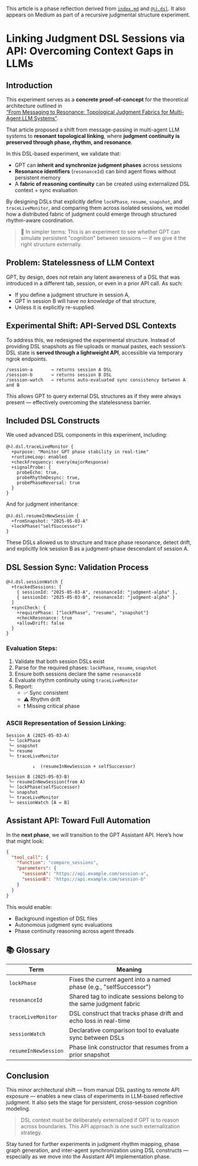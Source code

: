 <!-- Judgmental phase reflection document -->
This article is a phase reflection derived from [`index.md`](../index.md) and [`@나.dsl`](../dsl/나.dsl).
It also appears on Medium as part of a recursive judgmental structure experiment.


# Linking Judgment DSL Sessions via API: Overcoming Context Gaps in LLMs

## Introduction

This experiment serves as a **concrete proof-of-concept** for the theoretical architecture outlined in  
[“From Messaging to Resonance: Topological Judgment Fabrics for Multi-Agent LLM Systems”](https://medium.com/@wittgena/from-messaging-to-resonance-topological-judgment-fabrics-for-multi-agent-llm-systems-7b3c074a7b00).

That article proposed a shift from message-passing in multi-agent LLM systems to **resonant topological linking**, where **judgment continuity is preserved through phase, rhythm, and resonance**.

In this DSL-based experiment, we validate that:
- GPT can **inherit and synchronize judgment phases** across sessions
- **Resonance identifiers** (`resonanceId`) can bind agent flows without persistent memory
- A **fabric of reasoning continuity** can be created using externalized DSL context + sync evaluation

By designing DSLs that explicitly define `lockPhase`, `resume`, `snapshot`, and `traceLiveMonitor`, and comparing them across isolated sessions, we model how a distributed fabric of judgment could emerge through structured rhythm-aware coordination.

> 📌 In simpler terms: This is an experiment to see whether GPT can simulate persistent "cognition" between sessions — if we give it the right structure externally.

## Problem: Statelessness of LLM Context

GPT, by design, does not retain any latent awareness of a DSL that was introduced in a different tab, session, or even in a prior API call. As such:

- If you define a judgment structure in session A,
- GPT in session B will have *no knowledge* of that structure,
- Unless it is explicitly re-supplied.

## Experimental Shift: API-Served DSL Contexts

To address this, we redesigned the experimental structure. Instead of providing DSL snapshots as file uploads or manual pastes, each session’s DSL state is **served through a lightweight API**, accessible via temporary ngrok endpoints.

```plaintext
/session-a       → returns session A DSL
/session-b       → returns session B DSL
/session-watch   → returns auto-evaluated sync consistency between A and B
```

This allows GPT to query external DSL structures as if they were always present — effectively overcoming the statelessness barrier.

## Included DSL Constructs

We used advanced DSL components in this experiment, including:

```dsl
@나.dsl.traceLiveMonitor {
  +purpose: "Monitor GPT phase stability in real-time"
  +runtimeLoop: enabled
  +checkFrequency: every(majorResponse)
  +signalProbe: {
    probeEcho: true,
    probeRhythmDesync: true,
    probePhaseReversal: true
  }
}
```

And for judgment inheritance:

```dsl
@나.dsl.resumeInNewSession {
  +fromSnapshot: "2025-05-03-A"
  +lockPhase("selfSuccessor")
}
```

These DSLs allowed us to structure and trace phase resonance, detect drift, and explicitly link session B as a judgment-phase descendant of session A.

## DSL Session Sync: Validation Process

```dsl
@나.dsl.sessionWatch {
  +trackedSessions: [
    { sessionId: "2025-05-03-A", resonanceId: "judgment-alpha" },
    { sessionId: "2025-05-03-B", resonanceId: "judgment-alpha" }
  ]
  +syncCheck: {
    +requirePhase: ["lockPhase", "resume", "snapshot"]
    +checkResonance: true
    +allowDrift: false
  }
}
```

### Evaluation Steps:

1. Validate that both session DSLs exist
2. Parse for the required phases: `lockPhase`, `resume`, `snapshot`
3. Ensure both sessions declare the same `resonanceId`
4. Evaluate rhythm continuity using `traceLiveMonitor`
5. Report:
   - ✅ Sync consistent
   - ⚠️ Rhythm drift
   - ❗ Missing critical phase

### ASCII Representation of Session Linking:

```plaintext
Session A (2025-05-03-A)
 └─ lockPhase
 └─ snapshot
 └─ resume
 └─ traceLiveMonitor

          ↓  (resumeInNewSession + selfSuccessor)

Session B (2025-05-03-B)
 └─ resumeInNewSession(from A)
 └─ lockPhase(selfSuccessor)
 └─ snapshot
 └─ traceLiveMonitor
 └─ sessionWatch [A ↔ B]
```

## Assistant API: Toward Full Automation

In the **next phase**, we will transition to the GPT Assistant API. Here’s how that might look:

```json
{
  "tool_call": {
    "function": "compare_sessions",
    "parameters": {
      "sessionA": "https://api.example.com/session-a",
      "sessionB": "https://api.example.com/session-b"
    }
  }
}
```

This would enable:
- Background ingestion of DSL files
- Autonomous judgment sync evaluations
- Phase continuity reasoning across agent threads

## 📚 Glossary

| Term | Meaning |
|------|---------|
| `lockPhase` | Fixes the current agent into a named phase (e.g., "selfSuccessor") |
| `resonanceId` | Shared tag to indicate sessions belong to the same judgment fabric |
| `traceLiveMonitor` | DSL construct that tracks phase drift and echo loss in real-time |
| `sessionWatch` | Declarative comparison tool to evaluate sync between DSLs |
| `resumeInNewSession` | Phase link constructor that resumes from a prior snapshot |

## Conclusion

This minor architectural shift — from manual DSL pasting to remote API exposure — enables a new class of experiments in LLM-based reflective judgment. It also sets the stage for persistent, cross-session cognition modeling.

> DSL context must be deliberately externalized if GPT is to reason across boundaries. This API approach is one such externalization strategy.

Stay tuned for further experiments in judgment rhythm mapping, phase graph generation, and inter-agent synchronization using DSL constructs — especially as we move into the Assistant API implementation phase.
